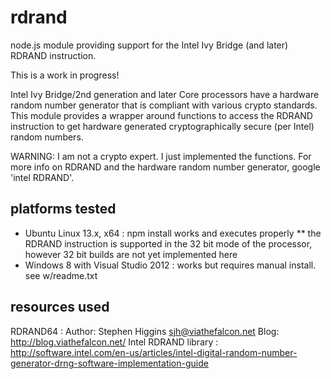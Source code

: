 rdrand
======

node.js module providing support for the Intel Ivy Bridge (and later) RDRAND instruction.

This is a work in progress!

Intel Ivy Bridge/2nd generation and later Core processors have a hardware random number generator that
is compliant with various crypto standards. This module provides a wrapper around functions to access
the RDRAND instruction to get hardware generated cryptographically secure (per Intel) random numbers.

WARNING: I am not a crypto expert. I just implemented the functions. For more info on RDRAND and the hardware random number
generator, google 'intel RDRAND'. 

platforms tested
----------------
* Ubuntu Linux 13.x, x64 : npm install works and executes properly
** the RDRAND instruction is supported in the 32 bit mode of the processor, however 32 bit builds are not yet implemented here
* Windows 8 with Visual Studio 2012 : works but requires manual install. see w/readme.txt

resources used
--------------
RDRAND64 : Author: Stephen Higgins <sjh@viathefalcon.net> Blog: http://blog.viathefalcon.net/
Intel RDRAND library :  http://software.intel.com/en-us/articles/intel-digital-random-number-generator-drng-software-implementation-guide



